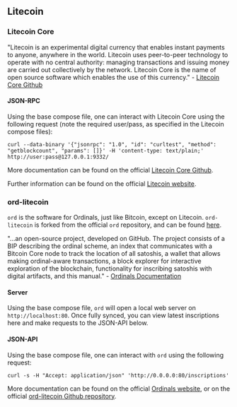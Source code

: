 ## Litecoin

### Litecoin Core

"Litecoin is an experimental digital currency that enables instant payments to anyone, anywhere in the world. Litecoin uses peer-to-peer technology to operate with no central authority: managing transactions and issuing money are carried out collectively by the network. Litecoin Core is the name of open source software which enables the use of this currency." - [Litecoin Core Github](https://github.com/litecoin-project/litecoin)

#### JSON-RPC

Using the base compose file, one can interact with Litecoin Core using the following request (note the required user/pass, as specified in the Litecoin compose files):

```
curl --data-binary '{"jsonrpc": "1.0", "id": "curltest", "method": "getblockcount", "params": []}' -H 'content-type: text/plain;' http://user:pass@127.0.0.1:9332/
```

More documentation can be found on the official [Litecoin Core Github](https://github.com/litecoin-project/litecoin).

Further information can be found on the official [Litecoin website](https://litecoin.org/).

### ord-litecoin

`ord` is the software for Ordinals, just like Bitcoin, except on Litecoin. `ord-litecoin` is forked from the official `ord` repository, and can be found [here](https://github.com/ynohtna92/ord-litecoin).

"...an open-source project, developed on GitHub. The project consists of a BIP describing the ordinal scheme, an index that communicates with a Bitcoin Core node to track the location of all satoshis, a wallet that allows making ordinal-aware transactions, a block explorer for interactive exploration of the blockchain, functionality for inscribing satoshis with digital artifacts, and this manual." - [Ordinals Documentation](https://docs.ordinals.com/overview.html)

#### Server

Using the base compose file, `ord` will open a local web server on `http://localhost:80`. Once fully synced, you can view latest inscriptions here and make requests to the JSON-API below.

#### JSON-API

Using the base compose file, one can interact with `ord` using the following request:

```
curl -s -H "Accept: application/json" 'http://0.0.0.0:80/inscriptions'
```

More documentation can be found on the official [Ordinals website](https://docs.ordinals.com/guides/explorer.html#json-api), or on the official [ord-litecoin Github repository](https://github.com/ynohtna92/ord-litecoin).

